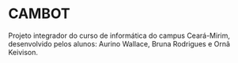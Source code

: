 # CAMBOT
Projeto integrador do curso de informática do campus Ceará-Mirim, desenvolvido pelos alunos: Aurino Wallace, Bruna Rodrigues e Ornã Keivison. 
